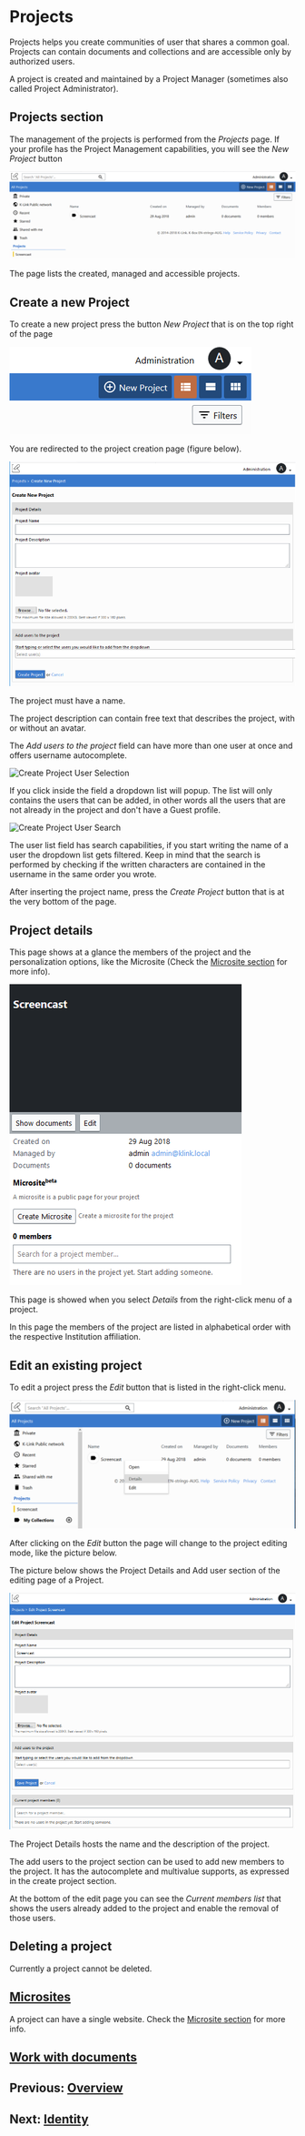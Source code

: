 # Projects

Projects helps you create communities of user that shares a common goal. Projects can contain documents and collections and are accessible only by authorized users.

A project is created and maintained by a Project Manager (sometimes also called Project Administrator).

## Projects section

The management of the projects is performed from the _Projects_ page. If your profile has the Project Management capabilities, you will see the _New Project_ button

![navigation menu](./img/dms-projects-section.JPG)

The page lists the created, managed and accessible projects. 

## Create a new Project

To create a new project press the button _New Project_ that is on the top right of the page

![Create Project Button](./img/dms-projects-new-btn.JPG)

You are redirected to the project creation page (figure below).

![Create Project Create](./img/dms-projects-create.JPG)

The project must have a name. 

The project description can contain free text that describes the project, with or without an avatar.

The _Add users to the project_ field can have more than one user at once and offers username autocomplete.

![Create Project User Selection](./img/dms-projects-user-dropdown.JPG)

If you click inside the field a dropdown list will popup. The list will only contains the users that can be added, in other words all the users that are not already in the project and don't have a Guest profile. 

![Create Project User Search](./img/dms-projects-user-dropdown-search.JPG)

The user list field has search capabilities, if you start writing the name of a user the dropdown list gets filtered. Keep in mind that the search is performed by checking if the written characters are contained in the username in the same order you wrote.

After inserting the project name, press the _Create Project_ button that is at the very bottom of the page.

## <a id="prjDetails"></a>Project details

This page shows at a glance the members of the project and the personalization options, like the Microsite (Check the [Microsite section](../microsite/index.md) for more info).

![Project Details](./img/dms-project-show.JPG)

This page is showed when you select _Details_ from the right-click menu of a project.

In this page the members of the project are listed in alphabetical order with the respective Institution affiliation.


## Edit an existing project

To edit a project press the _Edit_ button that is listed in the right-click menu. 

![Project Edit - details-menu](./img/dms-project-details-menu.PNG)

After clicking on the _Edit_ button the page will change to the project editing mode, like the picture below. 

The picture below shows the Project Details and Add user section of the editing page of a Project.

![Project Edit - details and add user part](./img/dms-projects-edit-1.JPG)

The Project Details hosts the name and the description of the project.

The add users to the project section can be used to add new members to the project. It has the autocomplete and multivalue supports, as expressed in the create project section.

At the bottom of the edit page you can see the _Current members list_ that shows the users already added to the project and enable the removal of those users.

## Deleting a project

Currently a project cannot be deleted.

## [Microsites](../microsite/index.md)

A project can have a single website. Check the [Microsite section](../microsite/index.md) for more info.

## [Work with documents](.../documents/work-with-documents.md)

## Previous: [Overview](../intro.md) 
## Next: [Identity](../administration/identity.md)


